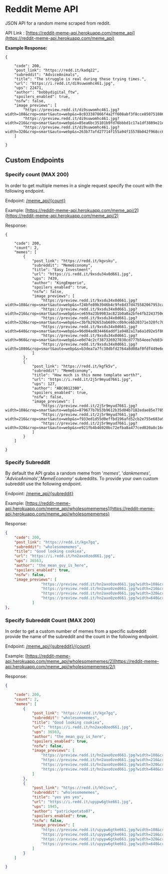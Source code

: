 # Reddit Meme API
JSON API for a random meme scraped from reddit.

API Link : [https://reddit-meme-api.herokuapp.com/meme_api](https://reddit-meme-api.herokuapp.com/meme_api)

**Example Response:**

```jsonc
{

    "code": 200,
    "post_link": "https://redd.it/kadq22",
    "subreddit": "AdviceAnimals",
    "title": "The struggle is real during these trying times.",
    "url": "https://i.redd.it/di9suwomhc461.jpg",
    "ups": 22471,
    "author": "bobbydigital_ftw",
    "spoilers_enabled": true,
    "nsfw": false,
    "image_previews": [
        "https://preview.redd.it/di9suwomhc461.jpg?width=108&crop=smart&auto=webp&s=8c033387866f4a2ff608abf3f8cce8507518866c",
        "https://preview.redd.it/di9suwomhc461.jpg?width=216&crop=smart&auto=webp&s=85ea6bc35101b9fd76bbbd1c17a1df3889e21e62",
        "https://preview.redd.it/di9suwomhc461.jpg?width=320&crop=smart&auto=webp&s=263b77afd27714f155a94f15578b042f968cc688"
    ]

}
```

## Custom Endpoints

### Specify count (MAX 200)

In order to get multiple memes in a single request specify the count with the following endpoint.

Endpoint: [/meme_api/{count}](https://reddit-meme-api.herokuapp.com/meme_api/2)

Example: [https://reddit-meme-api.herokuapp.com/meme_api/2](https://reddit-meme-api.herokuapp.com/meme_api/2)

Response:

```jsonc
{

    "code": 200,
    "count": 2,
    "memes": [
        {
            "post_link": "https://redd.it/kgvsku",
            "subreddit": "MemeEconomy",
            "title": "Easy Investment",
            "url": "https://i.redd.it/9xsdu34x0d661.jpg",
            "ups": 7439,
            "author": "KingEmperio",
            "spoilers_enabled": true,
            "nsfw": false,
            "image_previews": [
                "https://preview.redd.it/9xsdu34x0d661.jpg?width=108&crop=smart&auto=webp&s=f24bfe89b3946b4c9fe8d37d475582067953cafd",
                "https://preview.redd.it/9xsdu34x0d661.jpg?width=216&crop=smart&auto=webp&s=ce659a23b9983ac821b0a0a2bfe4fb2243750e08",
                "https://preview.redd.it/9xsdu34x0d661.jpg?width=320&crop=smart&auto=webp&s=c3bfb292653ab689cc0b9ce6b20371e320fc7020",
                "https://preview.redd.it/9xsdu34x0d661.jpg?width=640&crop=smart&auto=webp&s=96d04ad834466addf1a9482a17a6a1d92e5f86dd",
                "https://preview.redd.it/9xsdu34x0d661.jpg?width=960&crop=smart&auto=webp&s=e0d74c2cf387326927838cd777b54eee7eb83462",
                "https://preview.redd.it/9xsdu34x0d661.jpg?width=1080&crop=smart&auto=webp&s=b3dea7a7fc38dbfd2764a8d08af0fdf449e6e3d8"
            ]
        },
        {
            "post_link": "https://redd.it/kgfk5v",
            "subreddit": "MemeEconomy",
            "title": "How much is this meme template worth?",
            "url": "https://i.redd.it/2j5r9myud7661.jpg",
            "ups": 127,
            "author": "ABC0012300",
            "spoilers_enabled": true,
            "nsfw": false,
            "image_previews": [
                "https://preview.redd.it/2j5r9myud7661.jpg?width=108&crop=smart&auto=webp&s=879677b7b53b9612b35d04b7182edae85e778599",
                "https://preview.redd.it/2j5r9myud7661.jpg?width=216&crop=smart&auto=webp&s=f933ed1d55d0effbd196afd52cb2e755e683a9c1",
                "https://preview.redd.it/2j5r9myud7661.jpg?width=320&crop=smart&auto=webp&s=e921fb4b46920bc72efba8a477ced020a8c16c49"
            ]
        }
    ]

}
```

### Specify Subreddit

By default the API grabs a random meme from '_memes_', '_dankmemes_', '_AdviceAnimals_','_MemeEconomy_' subreddits. To provide your own custom subreddit use the following endpoint.

Endpoint: [/meme_api/{subreddit}](https://reddit-meme-api.herokuapp.com/meme_api/wholesomememes)

Example: [https://reddit-meme-api.herokuapp.com/meme_api/wholesomememes](https://reddit-meme-api.herokuapp.com/meme_api/wholesomememes)

Response:

```json
{
    "code": 200,
    "post_link": "https://redd.it/kgx7gq",
    "subreddit": "wholesomememes",
    "title": "Good looking cookiea",
    "url": "https://i.redd.it/hn2axo0zed661.jpg",
    "ups": 36563,
    "author": "the_mean_guy_is_here",
    "spoilers_enabled": true,
    "nsfw": false,
    "image_previews": [
                "https://preview.redd.it/hn2axo0zed661.jpg?width=108&crop=smart&auto=webp&s=e3cf46f9200d4d9ad71ea4e8a12741b1c83aa7a9",
                "https://preview.redd.it/hn2axo0zed661.jpg?width=216&crop=smart&auto=webp&s=acee023286903da15e977b2cc62346529dec359b",
                "https://preview.redd.it/hn2axo0zed661.jpg?width=320&crop=smart&auto=webp&s=b7e9973afcb785a821b8dfd9f2e20763465653a1",
                "https://preview.redd.it/hn2axo0zed661.jpg?width=640&crop=smart&auto=webp&s=695d53f60ae2e7bb353a85a26997175904c8fbe6"
            ]
},
```

### Specify Subreddit Count (MAX 200)

In order to get a custom number of memes from a specific subreddit provide the name of the subreddit and the count in the following endpoint.

Endpoint: [/meme_api/{subreddit}/{count}](https://reddit-meme-api.herokuapp.com/meme_api/wholesomememes/2/)

Example: [https://reddit-meme-api.herokuapp.com/meme_api/wholesomememes/2](https://reddit-meme-api.herokuapp.com/meme_api/wholesomememes/2/)

Response:

```json
{

    "code": 200,
    "count": 2,
    "memes": [
        {
            "post_link": "https://redd.it/kgx7gq",
            "subreddit": "wholesomememes",
            "title": "Good looking cookiea",
            "url": "https://i.redd.it/hn2axo0zed661.jpg",
            "ups": 36563,
            "author": "the_mean_guy_is_here",
            "spoilers_enabled": true,
            "nsfw": false,
            "image_previews": [
                "https://preview.redd.it/hn2axo0zed661.jpg?width=108&crop=smart&auto=webp&s=e3cf46f9200d4d9ad71ea4e8a12741b1c83aa7a9",
                "https://preview.redd.it/hn2axo0zed661.jpg?width=216&crop=smart&auto=webp&s=acee023286903da15e977b2cc62346529dec359b",
                "https://preview.redd.it/hn2axo0zed661.jpg?width=320&crop=smart&auto=webp&s=b7e9973afcb785a821b8dfd9f2e20763465653a1",
                "https://preview.redd.it/hn2axo0zed661.jpg?width=640&crop=smart&auto=webp&s=695d53f60ae2e7bb353a85a26997175904c8fbe6"
            ]
        },
        {
            "post_link": "https://redd.it/kh1svx",
            "subreddit": "wholesomememes",
            "title": "yes yes yes",
            "url": "https://i.redd.it/upypw6gtke661.jpg",
            "ups": 1945,
            "author": "patrickpotato07",
            "spoilers_enabled": true,
            "nsfw": false,
            "image_previews": [
                "https://preview.redd.it/upypw6gtke661.jpg?width=108&crop=smart&auto=webp&s=fea3a1b77bf574dd42d9c890c56e4b99f27f3002",
                "https://preview.redd.it/upypw6gtke661.jpg?width=216&crop=smart&auto=webp&s=6d79463760e9a53be595dd95fe249390c574a03f",
                "https://preview.redd.it/upypw6gtke661.jpg?width=320&crop=smart&auto=webp&s=8738d682e8059ec5ef0cb1cecf980888cfdb33f2",
                "https://preview.redd.it/upypw6gtke661.jpg?width=640&crop=smart&auto=webp&s=70a37d8e5d9f9020942f2f85f30cb393f4e59f4f"
            ]
        }
    ]

}
```
